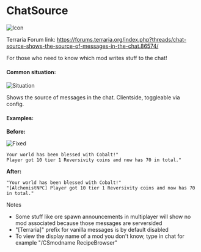 # ChatSource

![Icon](https://raw.githubusercontent.com/direwolf420/ChatSource/master/icon.png)

Terraria Forum link: https://forums.terraria.org/index.php?threads/chat-source-shows-the-source-of-messages-in-the-chat.86574/

For those who need to know which mod writes stuff to the chat!

#### Common situation:

![Situation](https://raw.githubusercontent.com/direwolf420/ChatSource/master/situation.png)

Shows the source of messages in the chat. Clientside, toggleable via config.

#### Examples:

**Before:**

![Fixed](https://raw.githubusercontent.com/direwolf420/ChatSource/master/fixed.png)

```
Your world has been blessed with Cobalt!"
Player got 10 tier 1 Reversivity coins and now has 70 in total."
```

**After:**

```
"Your world has been blessed with Cobalt!"
"[AlchemistNPC] Player got 10 tier 1 Reversivity coins and now has 70 in total."
```

Notes
* Some stuff like ore spawn announcements in multiplayer will show no mod associated because those messages are serversided
* "[Terraria]" prefix for vanilla messages is by default disabled
* To view the display name of a mod you don't know, type in chat for example "/CSmodname RecipeBrowser"
